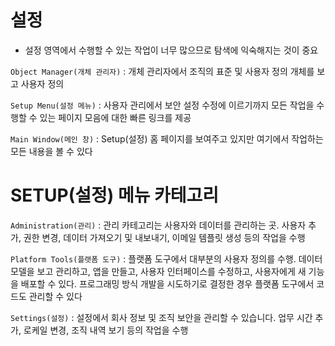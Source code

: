 # 설정

- 설정 영역에서 수행할 수 있는 작업이 너무 많으므로 탐색에 익숙해지는 것이 중요

`Object Manager(개체 관리자)` : 개체 관리자에서 조직의 표준 및 사용자 정의 개체를 보고 사용자 정의

`Setup Menu(설정 메뉴)` : 사용자 관리에서 보안 설정 수정에 이르기까지 모든 작업을 수행할 수 있는 페이지 모음에 대한 빠른 링크를 제공

`Main Window(메인 창)` : Setup(설정) 홈 페이지를 보여주고 있지만 여기에서 작업하는 모든 내용을 볼 수 있다

# SETUP(설정) 메뉴 카테고리

`Administration(관리)` : 관리 카테고리는 사용자와 데이터를 관리하는 곳. 사용자 추가, 권한 변경, 데이터 가져오기 및 내보내기, 이메일 템플릿 생성 등의 작업을 수행

`Platform Tools(플랫폼 도구)` : 플랫폼 도구에서 대부분의 사용자 정의를 수행. 데이터 모델을 보고 관리하고, 앱을 만들고, 사용자 인터페이스를 수정하고, 사용자에게 새 기능을 배포할 수 있다. 프로그래밍 방식 개발을 시도하기로 결정한 경우 플랫폼 도구에서 코드도 관리할 수 있다

`Settings(설정)` : 설정에서 회사 정보 및 조직 보안을 관리할 수 있습니다. 업무 시간 추가, 로케일 변경, 조직 내역 보기 등의 작업을 수행
